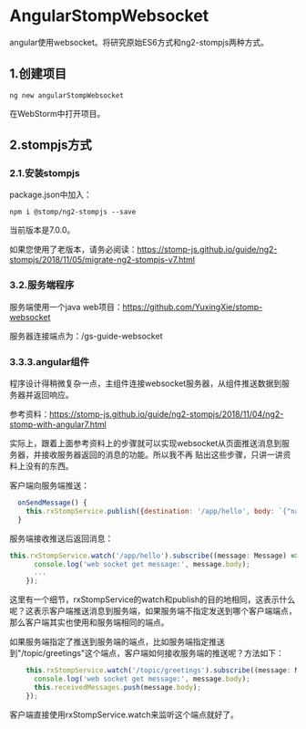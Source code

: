 # AngularStompWebsocket

angular使用websocket。将研究原始ES6方式和ng2-stompjs两种方式。

## 1.创建项目

```text
ng new angularStompWebsocket
```
在WebStorm中打开项目。

## 2.stompjs方式

### 2.1.安装stompjs
package.json中加入：
```text
npm i @stomp/ng2-stompjs --save
```
当前版本是7.0.0。

如果您使用了老版本，请务必阅读：https://stomp-js.github.io/guide/ng2-stompjs/2018/11/05/migrate-ng2-stompjs-v7.html

### 3.2.服务端程序

服务端使用一个java web项目：https://github.com/YuxingXie/stomp-websocket

服务器连接端点为：/gs-guide-websocket

### 3.3.3.angular组件

程序设计得稍微复杂一点，主组件连接websocket服务器，从组件推送数据到服务器并返回响应。

参考资料：https://stomp-js.github.io/guide/ng2-stompjs/2018/11/04/ng2-stomp-with-angular7.html

实际上，跟着上面参考资料上的步骤就可以实现websocket从页面推送消息到服务器，并接收服务器返回的消息的功能。所以我不再
贴出这些步骤，只讲一讲资料上没有的东西。

客户端向服务端推送：
```javascript
  onSendMessage() {
    this.rxStompService.publish({destination: '/app/hello', body: `{"name":"${Math.random()}"}`});
  }
```

服务端接收推送后返回消息：
```javascript
this.rxStompService.watch('/app/hello').subscribe((message: Message) => {
      console.log('web socket get message:', message.body);
      ...
    });
```
这里有一个细节，rxStompService的watch和publish的目的地相同，这表示什么呢？这表示客户端推送消息到服务端，如果服务端不指定发送到哪个客户端端点，
那么客户端其实也使用和服务端相同的端点。

如果服务端指定了推送到服务端的端点，比如服务端指定推送到"/topic/greetings"这个端点，客户端如何接收服务端的推送呢？方法如下：
```javascript
    this.rxStompService.watch('/topic/greetings').subscribe((message: Message) => {
      console.log('web socket get message:', message.body);
      this.receivedMessages.push(message.body);
    });
```

客户端直接使用rxStompService.watch来监听这个端点就好了。
